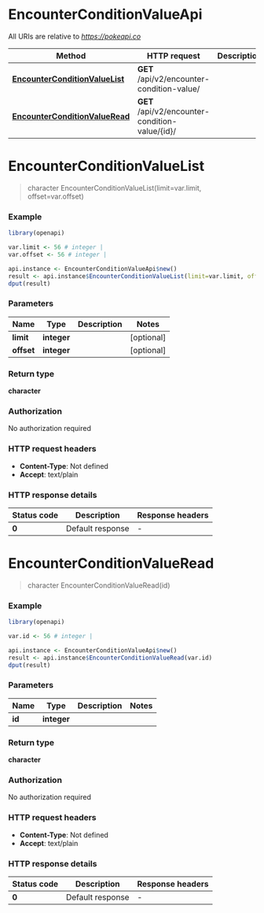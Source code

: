 # EncounterConditionValueApi

All URIs are relative to *https://pokeapi.co*

Method | HTTP request | Description
------------- | ------------- | -------------
[**EncounterConditionValueList**](EncounterConditionValueApi.md#EncounterConditionValueList) | **GET** /api/v2/encounter-condition-value/ | 
[**EncounterConditionValueRead**](EncounterConditionValueApi.md#EncounterConditionValueRead) | **GET** /api/v2/encounter-condition-value/{id}/ | 


# **EncounterConditionValueList**
> character EncounterConditionValueList(limit=var.limit, offset=var.offset)



### Example
```R
library(openapi)

var.limit <- 56 # integer | 
var.offset <- 56 # integer | 

api.instance <- EncounterConditionValueApi$new()
result <- api.instance$EncounterConditionValueList(limit=var.limit, offset=var.offset)
dput(result)
```

### Parameters

Name | Type | Description  | Notes
------------- | ------------- | ------------- | -------------
 **limit** | **integer**|  | [optional] 
 **offset** | **integer**|  | [optional] 

### Return type

**character**

### Authorization

No authorization required

### HTTP request headers

 - **Content-Type**: Not defined
 - **Accept**: text/plain

### HTTP response details
| Status code | Description | Response headers |
|-------------|-------------|------------------|
| **0** | Default response |  -  |

# **EncounterConditionValueRead**
> character EncounterConditionValueRead(id)



### Example
```R
library(openapi)

var.id <- 56 # integer | 

api.instance <- EncounterConditionValueApi$new()
result <- api.instance$EncounterConditionValueRead(var.id)
dput(result)
```

### Parameters

Name | Type | Description  | Notes
------------- | ------------- | ------------- | -------------
 **id** | **integer**|  | 

### Return type

**character**

### Authorization

No authorization required

### HTTP request headers

 - **Content-Type**: Not defined
 - **Accept**: text/plain

### HTTP response details
| Status code | Description | Response headers |
|-------------|-------------|------------------|
| **0** | Default response |  -  |

